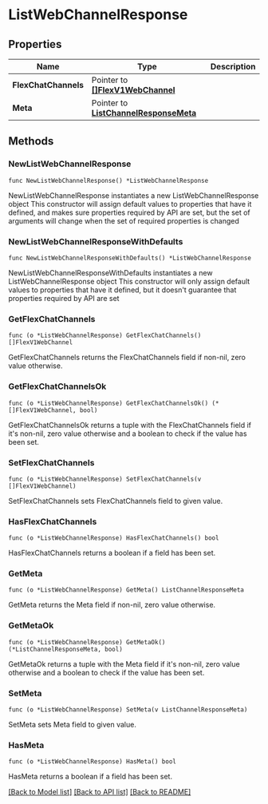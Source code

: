 # ListWebChannelResponse

## Properties

Name | Type | Description
------------ | ------------- | -------------
**FlexChatChannels** | Pointer to [**[]FlexV1WebChannel**](FlexV1WebChannel.md) |  | [optional] 
**Meta** | Pointer to [**ListChannelResponseMeta**](ListChannelResponse_meta.md) |  | [optional] 

## Methods

### NewListWebChannelResponse

`func NewListWebChannelResponse() *ListWebChannelResponse`

NewListWebChannelResponse instantiates a new ListWebChannelResponse object
This constructor will assign default values to properties that have it defined,
and makes sure properties required by API are set, but the set of arguments
will change when the set of required properties is changed

### NewListWebChannelResponseWithDefaults

`func NewListWebChannelResponseWithDefaults() *ListWebChannelResponse`

NewListWebChannelResponseWithDefaults instantiates a new ListWebChannelResponse object
This constructor will only assign default values to properties that have it defined,
but it doesn't guarantee that properties required by API are set

### GetFlexChatChannels

`func (o *ListWebChannelResponse) GetFlexChatChannels() []FlexV1WebChannel`

GetFlexChatChannels returns the FlexChatChannels field if non-nil, zero value otherwise.

### GetFlexChatChannelsOk

`func (o *ListWebChannelResponse) GetFlexChatChannelsOk() (*[]FlexV1WebChannel, bool)`

GetFlexChatChannelsOk returns a tuple with the FlexChatChannels field if it's non-nil, zero value otherwise
and a boolean to check if the value has been set.

### SetFlexChatChannels

`func (o *ListWebChannelResponse) SetFlexChatChannels(v []FlexV1WebChannel)`

SetFlexChatChannels sets FlexChatChannels field to given value.

### HasFlexChatChannels

`func (o *ListWebChannelResponse) HasFlexChatChannels() bool`

HasFlexChatChannels returns a boolean if a field has been set.

### GetMeta

`func (o *ListWebChannelResponse) GetMeta() ListChannelResponseMeta`

GetMeta returns the Meta field if non-nil, zero value otherwise.

### GetMetaOk

`func (o *ListWebChannelResponse) GetMetaOk() (*ListChannelResponseMeta, bool)`

GetMetaOk returns a tuple with the Meta field if it's non-nil, zero value otherwise
and a boolean to check if the value has been set.

### SetMeta

`func (o *ListWebChannelResponse) SetMeta(v ListChannelResponseMeta)`

SetMeta sets Meta field to given value.

### HasMeta

`func (o *ListWebChannelResponse) HasMeta() bool`

HasMeta returns a boolean if a field has been set.


[[Back to Model list]](../README.md#documentation-for-models) [[Back to API list]](../README.md#documentation-for-api-endpoints) [[Back to README]](../README.md)


